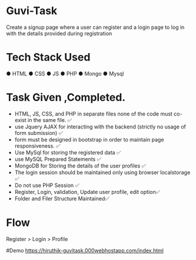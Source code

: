 # Guvi-Task
Create a signup page where a user can register and a login page 
to log in with the details provided during registration

# Tech Stack Used 
● HTML
● CSS
● JS
● PHP
● Mongo
● Mysql

# Task Given ,Completed.
-  HTML, JS, CSS, and PHP in separate files none of the 
code must co-exist in the same file.
✅
-  use Jquery AJAX for interacting with the backend (strictly no usage 
of form submission) ✅
- form must be designed in bootstrap in order to 
maintain page responsiveness. ✅
-  Use MySql for storing the registered data ✅
-  use MySQL Prepared Statements ✅
-  MongoDB for Storing the details of the user profiles ✅
-  The login session should be maintained only using browser localstorage ✅
-  Do not use PHP Session ✅
-  Register, Login, validation, Update user profile, edit option✅
-  Folder and Filer Structure Maintained✅

# Flow
Register > Login > Profile

#Demo
https://hiruthik-guvitask.000webhostapp.com/index.html
